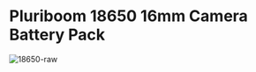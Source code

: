 # Pluriboom 18650 16mm Camera Battery Pack

![18650-raw](https://github.com/kamranjon/pluriboom-16mm-battery-packs/assets/3966239/43158c6a-3a7e-474d-9b94-6b407dfd03fb)

